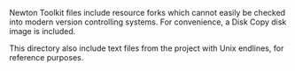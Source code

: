 Newton Toolkit files include resource forks which cannot easily be checked into
modern version controlling systems. For convenience, a Disk Copy disk image
is included.

This directory also include text files from the project with Unix endlines, for
reference purposes.
